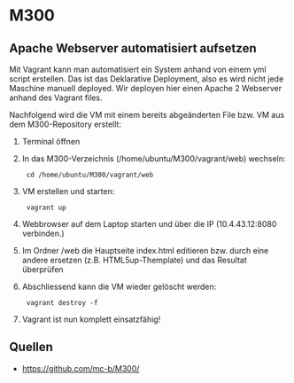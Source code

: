 # M300
## Apache Webserver automatisiert aufsetzen
Mit Vagrant kann man automatisiert ein System anhand von einem yml script erstellen. Das ist das Deklarative Deployment, also es wird nicht jede Maschine manuell deployed. Wir deployen hier einen Apache 2 Webserver anhand des Vagrant files.

Nachfolgend wird die VM mit einem bereits abgeänderten File bzw. VM aus dem M300-Repository erstellt:

1. Terminal öffnen
2. In das M300-Verzeichnis (/home/ubuntu/M300/vagrant/web) wechseln:

        cd /home/ubuntu/M300/vagrant/web

3. VM erstellen und starten:

        vagrant up

4. Webbrowser auf dem Laptop starten und über die IP (10.4.43.12:8080 verbinden.)
5. Im Ordner /web die Hauptseite index.html editieren bzw. durch eine andere ersetzen (z.B. HTML5up-Themplate) und das Resultat überprüfen
6. Abschliessend kann die VM wieder gelöscht werden:
   
        vagrant destroy -f
7. Vagrant ist nun komplett einsatzfähig!

## Quellen
- https://github.com/mc-b/M300/